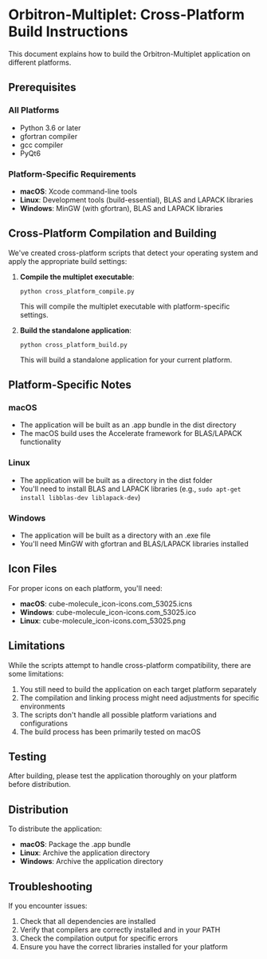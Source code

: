 # Orbitron-Multiplet: Cross-Platform Build Instructions

This document explains how to build the Orbitron-Multiplet application on different platforms.

## Prerequisites

### All Platforms
- Python 3.6 or later
- gfortran compiler
- gcc compiler
- PyQt6

### Platform-Specific Requirements
- **macOS**: Xcode command-line tools
- **Linux**: Development tools (build-essential), BLAS and LAPACK libraries
- **Windows**: MinGW (with gfortran), BLAS and LAPACK libraries

## Cross-Platform Compilation and Building

We've created cross-platform scripts that detect your operating system and apply the appropriate build settings:

1. **Compile the multiplet executable**:
   ```
   python cross_platform_compile.py
   ```
   This will compile the multiplet executable with platform-specific settings.

2. **Build the standalone application**:
   ```
   python cross_platform_build.py
   ```
   This will build a standalone application for your current platform.

## Platform-Specific Notes

### macOS
- The application will be built as an .app bundle in the dist directory
- The macOS build uses the Accelerate framework for BLAS/LAPACK functionality

### Linux
- The application will be built as a directory in the dist folder
- You'll need to install BLAS and LAPACK libraries (e.g., `sudo apt-get install libblas-dev liblapack-dev`)

### Windows
- The application will be built as a directory with an .exe file
- You'll need MinGW with gfortran and BLAS/LAPACK libraries installed

## Icon Files

For proper icons on each platform, you'll need:
- **macOS**: cube-molecule_icon-icons.com_53025.icns
- **Windows**: cube-molecule_icon-icons.com_53025.ico
- **Linux**: cube-molecule_icon-icons.com_53025.png

## Limitations

While the scripts attempt to handle cross-platform compatibility, there are some limitations:

1. You still need to build the application on each target platform separately
2. The compilation and linking process might need adjustments for specific environments
3. The scripts don't handle all possible platform variations and configurations
4. The build process has been primarily tested on macOS

## Testing

After building, please test the application thoroughly on your platform before distribution.

## Distribution

To distribute the application:
- **macOS**: Package the .app bundle
- **Linux**: Archive the application directory
- **Windows**: Archive the application directory

## Troubleshooting

If you encounter issues:
1. Check that all dependencies are installed
2. Verify that compilers are correctly installed and in your PATH
3. Check the compilation output for specific errors
4. Ensure you have the correct libraries installed for your platform 